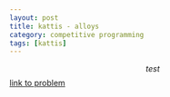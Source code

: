 ```yaml
---
layout: post
title: kattis - alloys
category: competitive programming
tags: [kattis]
---
```

$$
test
$$
[link to problem](https://kattis.com/problems/alloys)